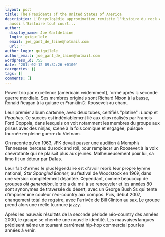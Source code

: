 ```yaml
---
layout: post
title: The Presidents of the United States of America
description: L'Encyclopédie approximative revisite l'Histoire du rock and roll, mais
  aussi l'Histoire tout court...
author:
  display_name: Joe Gantdelaine
  login: guiguilele
  email: joe_gant_de_laine@hotmail.com
  url: ''
author_login: guiguilele
author_email: joe_gant_de_laine@hotmail.com
wordpress_id: 755
date: '2011-02-12 09:37:26 +0100'
categories: []
tags: []
comments: []
---
```

Power trio par excellence (américain évidemment), formé après la seconde guerre mondiale. Ses membres originels sont Richard Nixon à la basse, Ronald Reagan à la guitare et Franklin D. Roosevelt au chant.

Leur premier album cartonne, avec deux tubes, certifiés "platine" : *Lump* et *Peaches*. Ce succès est indéniablement lié aux clips réalisés par Francis Ford Coppola, dans lesquels on voit notamment les membres du groupe aux prises avec des ninjas, scène à la fois comique et engagée, puisque tournée en pleine guerre du Vietnam.

On raconte qu'en 1963, JFK devait passer une audition à Memphis Tennessee, berceau du rock and roll, pour remplacer un Roosevelt à la voix chevrotante qui ne plaisait plus aux jeunes. Malheureusement pour lui, sa limo fit un détour par Dallas.

Leur fait d'armes le plus légendaire est d'avoir repris leur propre hymne national, *Star Spangled Banner*, au festival de Woodstock en 1969, dans une version complètement déjantée. Cependant, comme beaucoup de groupes *old generation*, le trio a du mal à se renouveler et les années 80 sont synonymes de traversée du désert, avec un George Bush Sr. qui tente d'imposer une couleur néo-country aux compos. Puis, début 2002, changement total de registre, avec l'arrivée de Bill Clinton au sax. Le groupe prend alors une réelle tournure jazzy.

Après les mauvais résultats de la seconde période néo-country des années 2000, le groupe se cherche une nouvelle identité. Les mauvaises langues prédisent même un tournant carrément hip-hop commercial pour les années à venir.

